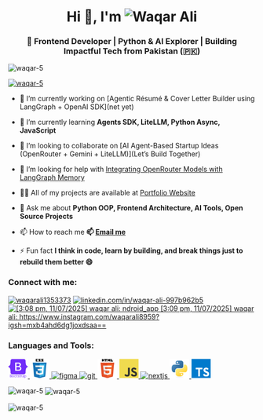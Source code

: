 <h1 align="center">
  Hi 👋, I'm 
  <img src="https://readme-typing-svg.herokuapp.com?font=Poppins&size=32&duration=1&pause=1000000&color=007BFF&center=true&vCenter=true&width=300&lines=Waqar+Ali" alt="Waqar Ali" />
</h1>




<h3 align="center">🚀 Frontend Developer | Python & AI Explorer | Building Impactful Tech from Pakistan (🇵🇰)</h3>

<p align="left"> <img src="https://komarev.com/ghpvc/?username=waqar-5&label=Profile%20views&color=0e75b6&style=flat" alt="waqar-5" /> </p>

<p align="left"> <a href="https://github.com/ryo-ma/github-profile-trophy"><img src="https://github-profile-trophy.vercel.app/?username=waqar-5" alt="waqar-5" /></a> </p>

- 🔭 I’m currently working on [Agentic Résumé & Cover Letter Builder using LangGraph + OpenAI SDK](net yet)

- 🌱 I’m currently learning **Agents SDK, LiteLLM, Python Async, JavaScript**

- 👯 I’m looking to collaborate on [AI Agent-Based Startup Ideas (OpenRouter + Gemini + LiteLLM)](Let’s Build Together)

- 🤝 I’m looking for help with [Integrating OpenRouter Models with LangGraph Memory](https://github.com/Waqar-5/AI_Agents)

- 👨‍💻 All of my projects are available at [Portfolio Website](https://well-portfolio-of-waqar.netlify.app#contact)

- 💬 Ask me about **Python OOP, Frontend Architecture, AI Tools, Open Source Projects**

- 📫 How to reach me **📫 [Email me](mailto:wa5134810@gmail.com)**

- ⚡ Fun fact **I think in code, learn by building, and break things just to rebuild them better 😄**

<h3 align="left">Connect with me:</h3>
<p align="left">
<a href="https://twitter.com/waqarali1353373" target="blank"><img align="center" src="https://raw.githubusercontent.com/rahuldkjain/github-profile-readme-generator/master/src/images/icons/Social/twitter.svg" alt="waqarali1353373" height="30" width="40" /></a>
<a href="https://linkedin.com/in/linkedin.com/in/waqar-ali-997b962b5" target="blank"><img align="center" src="https://raw.githubusercontent.com/rahuldkjain/github-profile-readme-generator/master/src/images/icons/Social/linked-in-alt.svg" alt="linkedin.com/in/waqar-ali-997b962b5" height="30" width="40" /></a>
<a href="https://instagram.com/[3:08 pm, 11/07/2025] waqar ali: ndroid_app [3:09 pm, 11/07/2025] waqar ali: https://www.instagram.com/waqarali8959?igsh=mxb4ahd6dg1joxdsaa==" target="blank"><img align="center" src="https://raw.githubusercontent.com/rahuldkjain/github-profile-readme-generator/master/src/images/icons/Social/instagram.svg" alt="[3:08 pm, 11/07/2025] waqar ali: ndroid_app [3:09 pm, 11/07/2025] waqar ali: https://www.instagram.com/waqarali8959?igsh=mxb4ahd6dg1joxdsaa==" height="30" width="40" /></a>
</p>

<h3 align="left">Languages and Tools:</h3>
<p align="left"> <a href="https://getbootstrap.com" target="_blank" rel="noreferrer"> <img src="https://raw.githubusercontent.com/devicons/devicon/master/icons/bootstrap/bootstrap-plain-wordmark.svg" alt="bootstrap" width="40" height="40"/> </a> <a href="https://www.w3schools.com/css/" target="_blank" rel="noreferrer"> <img src="https://raw.githubusercontent.com/devicons/devicon/master/icons/css3/css3-original-wordmark.svg" alt="css3" width="40" height="40"/> </a> <a href="https://www.figma.com/" target="_blank" rel="noreferrer"> <img src="https://www.vectorlogo.zone/logos/figma/figma-icon.svg" alt="figma" width="40" height="40"/> </a> <a href="https://git-scm.com/" target="_blank" rel="noreferrer"> <img src="https://www.vectorlogo.zone/logos/git-scm/git-scm-icon.svg" alt="git" width="40" height="40"/> </a> <a href="https://www.w3.org/html/" target="_blank" rel="noreferrer"> <img src="https://raw.githubusercontent.com/devicons/devicon/master/icons/html5/html5-original-wordmark.svg" alt="html5" width="40" height="40"/> </a> <a href="https://developer.mozilla.org/en-US/docs/Web/JavaScript" target="_blank" rel="noreferrer"> <img src="https://raw.githubusercontent.com/devicons/devicon/master/icons/javascript/javascript-original.svg" alt="javascript" width="40" height="40"/> </a> <a href="https://nextjs.org/" target="_blank" rel="noreferrer"> <img src="https://cdn.worldvectorlogo.com/logos/nextjs-2.svg" alt="nextjs" width="40" height="40"/> </a> <a href="https://www.python.org" target="_blank" rel="noreferrer"> <img src="https://raw.githubusercontent.com/devicons/devicon/master/icons/python/python-original.svg" alt="python" width="40" height="40"/> </a> <a href="https://www.typescriptlang.org/" target="_blank" rel="noreferrer"> <img src="https://raw.githubusercontent.com/devicons/devicon/master/icons/typescript/typescript-original.svg" alt="typescript" width="40" height="40"/> </a> </p>

<p><img align="left" src="https://github-readme-stats.vercel.app/api/top-langs?username=waqar-5&show_icons=true&locale=en&layout=compact" alt="waqar-5" /></p>

<p>&nbsp;<img align="center" src="https://github-readme-stats.vercel.app/api?username=waqar-5&show_icons=true&locale=en" alt="waqar-5" /></p>

<p><img align="center" src="https://github-readme-streak-stats.herokuapp.com/?user=waqar-5&" alt="waqar-5" /></p>

